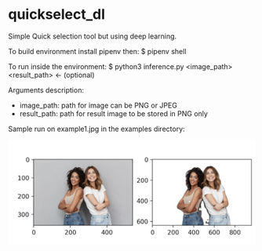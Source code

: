 # quickselect_dl
Simple Quick selection tool but using deep learning.

To build environment install pipenv then:
$ pipenv shell

To run inside the environment:
$ python3 inference.py <image_path> <result_path> <- (optional)

Arguments description: 
- image_path: path for image can be PNG or JPEG
- result_path: path for result image to be stored in PNG only



Sample run on example1.jpg in the examples directory:

![](examples/plot.png)
